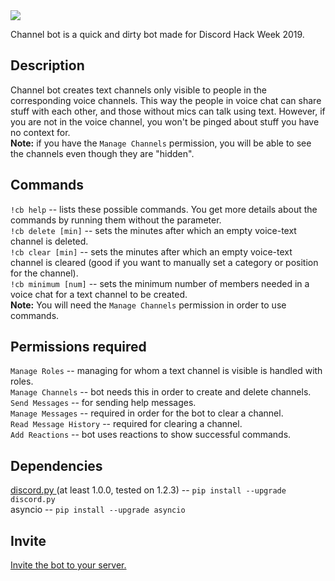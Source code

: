 <img src="https://cdn.discordapp.com/attachments/593508805812420649/594278579273990145/hack_wump_ship.png">

Channel bot is a quick and dirty bot made for Discord Hack Week 2019.

## Description

Channel bot creates text channels only visible to people in the corresponding voice channels. This way the people in voice chat can share stuff with each other, and those without mics can talk using text. However, if you are not in the voice channel, you won't be pinged about stuff you have no context for.  
**Note:** if you have the `Manage Channels` permission, you will be able to see the channels even though they are "hidden".

## Commands

`!cb help` -- lists these possible commands. You get more details about the commands by running them without the parameter.  
`!cb delete [min]` -- sets the minutes after which an empty voice-text channel is deleted.  
`!cb clear [min]` -- sets the minutes after which an empty voice-text channel is cleared (good if you want to manually set a category or position for the channel).  
`!cb minimum [num]` -- sets the minimum number of members needed in a voice chat for a text channel to be created.  
 **Note:** You will need the `Manage Channels` permission in order to use commands.

## Permissions required

`Manage Roles` -- managing for whom a text channel is visible is handled with roles.  
`Manage Channels` -- bot needs this in order to create and delete channels.  
`Send Messages` -- for sending help messages.  
`Manage Messages` -- required in order for the bot to clear a channel.  
`Read Message History` -- required for clearing a channel.  
`Add Reactions` -- bot uses reactions to show successful commands.  

## Dependencies

<a href="https://github.com/Rapptz/discord.py"> discord.py </a> (at least 1.0.0, tested on 1.2.3) -- `pip install --upgrade discord.py`  
asyncio -- `pip install --upgrade asyncio`  

## Invite

<a href="https://discordapp.com/api/oauth2/authorize?client_id=593505426956615701&permissions=268511312&scope=bot"> Invite the bot to your server. </a>